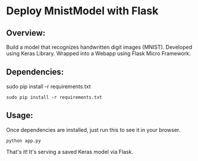 # Deploy MnistModel with Flask
## Overview:
Build a model that recognizes handwritten digit images (MNIST). Developed using Keras Library. Wrapped into a Webapp using Flask Micro Framework.

## Dependencies:
sudo pip install -r requirements.txt

```sudo pip install -r requirements.txt```

## Usage:
Once dependencies are installed, just run this to see it in your browser. 

```python app.py```

That's it! It's serving a saved Keras model via Flask. 
